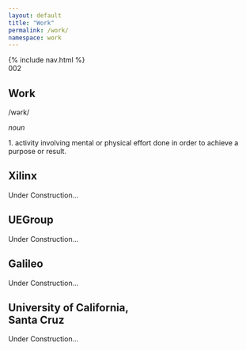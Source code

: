 ```yaml
---
layout: default
title: "Work"
permalink: /work/
namespace: work
---
```


<section class="work">
    <div class="tile-definition">
        {% include nav.html %}
        <div class="definition">
            <span>002</span>
            <h1>Work</h1>
            <p class="pronunciation">/wərk/</p>
            <p class="classification">
                <i>noun</i>
            </p>
            <p class="definition">1. activity involving mental or physical effort done in order to achieve a purpose or result.</p>
        </div>
    </div>
    <div class="tile-work xilinx">
        <h2>Xilinx</h2>
        <p>Under Construction...</p>
    </div>
    <div class="tile-work uegroup">
        <h2>UEGroup</h2>
        <p>Under Construction...</p>
    </div>
    <div class="tile-work galileo">
        <h2>Galileo</h2>
        <p>Under Construction...</p>
    </div>
    <div class="tile-work santa-cruz">
        <h2>University of California,<br>Santa Cruz</h2>
        <p>Under Construction...</p>
    </div>
</section>